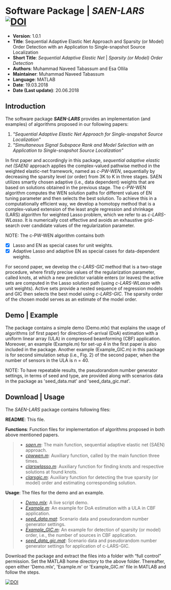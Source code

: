 # Software Package | _SAEN-LARS_    [![DOI](https://zenodo.org/badge/125818623.svg)](https://zenodo.org/badge/latestdoi/125818623)

* __Version__: 1.0.1 
* __Title__: Sequential Adaptive Elastic Net Approach and Sparsity (or Model) Order Detection with an Application to Single-snapshot Source Localization	 
* __Short Title__: _Sequential Adaptive Elastic Net_ | _Sparsity (or Model) Order Detection_
* __Authors__: Muhammad Naveed Tabassum and Esa Ollila
* __Maintainer__: Muhammad Naveed Tabassum
* __Language__: MATLAB
* __Date__: 19.03.2018
* __Date (Last update)__: 20.06.2018

## Introduction 

The software package __*SAEN-LARS*__ provides an implementation (and examples) of algorithms proposed in our following papers: 

1. _"Sequential Adaptive Elastic Net Approach for Single-snapshot Source Localization"_
2. _"Simultaneous Signal Subspace Rank and Model Selection with an Application to Single-snapshot Source Localization"_

In first paper and accordingly in this package, _sequential adaptive elastic net (SAEN)_ approach applies the complex-valued pathwise method in the weighted elastic-net framework, named as _c-PW-WEN_, sequentially by decreasing the sparsity level (or order) from 3K to K in three stages. SAEN utilizes smartly chosen adaptive (i.e., data dependent) weights that are based on solutions obtained in the previous stage. The c-PW-WEN algorithm computes the WEN solution paths for different values of EN tuning parameter and then selects the best solution. To achieve this in a computationally efficient way, we develop a homotopy method that is a complex-valued extension of the least angle regression and shrinkage (LARS) algorithm for weighted Lasso problem, which we refer to as _c-LARS-WLasso_. It is numerically cost effective and avoids an exhaustive grid-search over candidate values of the regularization parameter.

NOTE: The c-PW-WEN algorithm contains both
- [x] Lasso and EN as special cases for unit weights. 
- [x] Adaptive Lasso and adaptive EN as special cases for data-dependent weights.

For second paper, we develop the _c-LARS-GIC_ method that is a two-stage procedure, where firstly precise values of the regularization parameter, called knots, at which a new predictor variable enters (or leaves) the active sets are computed in the Lasso solution path (using _c-LARS-WLasso_ with unit weights). Active sets provide a nested sequence of regression models and GIC then selects the best model using _c-LARS-GIC_. The sparsity order of the chosen model serves as an estimate of the model order.

## Demo | Example

The package contains a simple demo (Demo.mlx) that explains the usage of algorithms (of first paper) for direction-of-arrival (DoA) estimation with a uniform linear array (ULA) in compressed beamforming (CBF) application. Moreover, an example (Example.m) for set-up 4 in the first paper is also included in the package. Another example (Example_GIC.m) in this package is for second simulation setup (i.e., Fig. 2) of the second paper, when the number of sensors in the ULA is n = 40.

NOTE: To have repeatable results, the pseudorandom number generator settings, in terms of seed and type, are provided along with scenarios data in the package as 'seed_data.mat' and 'seed_data_gic.mat'.

## Download | Usage

The _SAEN-LARS_ package contains following files:

__README__: This file.

__Functions__: Function files for implementation of algorithms proposed in both above mentioned papers.
> * _[saen.m](https://github.com/mntabassm/SAEN-LARS/blob/master/saen.m)_: The main function, sequential adaptive elastic net (SAEN) approach. 
> * _[cpwwen.m](https://github.com/mntabassm/SAEN-LARS/blob/master/cpwwen.m)_: Auxiliary function, called by the main function three times.
> * _[clarswlasso.m](https://github.com/mntabassm/SAEN-LARS/blob/master/clarswlasso.m)_: Auxiliary function for finding knots and respective solutions at found knots.
> * _[clarsgic.m](https://github.com/mntabassm/SAEN-LARS/blob/master/clarsgic.m)_: Auxiliary function for detecting the true sparsity (or model) order and estimating corresponding solution.

__Usage__: The files for the demo and an example.
> * _[Demo.mlx](https://github.com/mntabassm/SAEN-LARS/blob/master/Demo.mlx)_: A live script demo.
> * _[Example.m](https://github.com/mntabassm/SAEN-LARS/blob/master/Example.m)_: An example for DoA estimation with a ULA in CBF application.
> * _[seed_data.mat](https://github.com/mntabassm/SAEN-LARS/blob/master/seed_data.mat)_: Scenario data and pseudorandom number generator settings. 
> * _[Example_GIC.m](https://github.com/mntabassm/SAEN-LARS/blob/master/Example_GIC.m)_: An example for detection of sparsity (or model) order, i.e., the number of sources in CBF application.
> * _[seed_data_gic.mat](https://github.com/mntabassm/SAEN-LARS/blob/master/seed_data_gic.mat)_: Scenario data and pseudorandom number generator settings for application of c-LARS-GIC. 

Download the package and extract the files into a folder with “full control” permission.
Set the MATLAB home directory to the above folder. Thereafter, open either 'Demo.mlx', 'Example.m' or 'Example_GIC.m' file in MATLAB and follow the steps.

[![DOI](https://zenodo.org/badge/125818623.svg)](https://zenodo.org/badge/latestdoi/125818623) 
